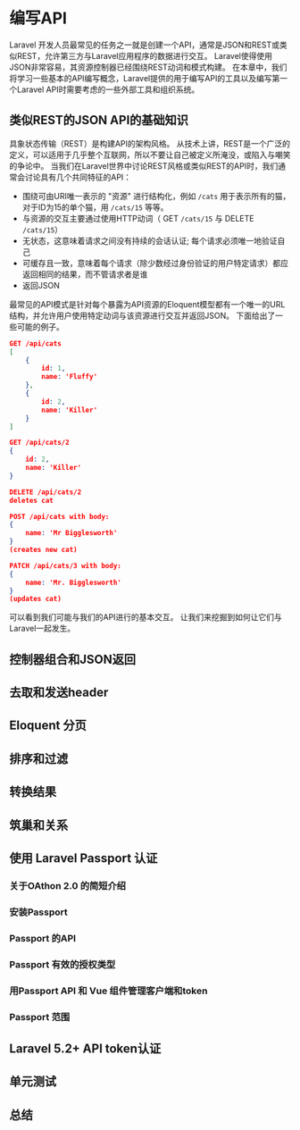 # 编写API

Laravel 开发人员最常见的任务之一就是创建一个API，通常是JSON和REST或类似REST，允许第三方与Laravel应用程序的数据进行交互。
Laravel使得使用JSON非常容易，其资源控制器已经围绕REST动词和模式构建。 在本章中，我们将学习一些基本的API编写概念，Laravel提供的用于编写API的工具以及编写第一个Laravel API时需要考虑的一些外部工具和组织系统。

## 类似REST的JSON API的基础知识

具象状态传输（REST）是构建API的架构风格。 从技术上讲，REST是一个广泛的定义，可以适用于几乎整个互联网，所以不要让自己被定义所淹没，或陷入与嘲笑的争论中。 当我们在Laravel世界中讨论REST风格或类似REST的API时，我们通常会讨论具有几个共同特征的API：

- 围绕可由URI唯一表示的 "资源" 进行结构化，例如 `/cats` 用于表示所有的猫，对于ID为15的单个猫，用 `/cats/15` 等等。
- 与资源的交互主要通过使用HTTP动词（ GET `/cats/15` 与 DELETE `/cats/15`）
- 无状态，这意味着请求之间没有持续的会话认证; 每个请求必须唯一地验证自己
- 可缓存且一致，意味着每个请求（除少数经过身份验证的用户特定请求）都应返回相同的结果，而不管请求者是谁
- 返回JSON

最常见的API模式是针对每个暴露为API资源的Eloquent模型都有一个唯一的URL结构，并允许用户使用特定动词与该资源进行交互并返回JSON。 下面给出了一些可能的例子。

```json
GET /api/cats
[
    {
        id: 1,
        name: 'Fluffy'
    },
    {
        id: 2,
        name: 'Killer'
    }
]

GET /api/cats/2
{
    id: 2,
    name: 'Killer'
}

DELETE /api/cats/2
deletes cat

POST /api/cats with body:
{
    name: 'Mr Bigglesworth'
}
(creates new cat)

PATCH /api/cats/3 with body:
{
    name: 'Mr. Bigglesworth'
}
(updates cat)
```

可以看到我们可能与我们的API进行的基本交互。 让我们来挖掘到如何让它们与Laravel一起发生。

## 控制器组合和JSON返回

## 去取和发送header

## Eloquent 分页

## 排序和过滤

## 转换结果

## 筑巢和关系

## 使用 Laravel Passport 认证

### 关于OAthon 2.0 的简短介绍

### 安装Passport

### Passport 的API

### Passport 有效的授权类型

### 用Passport API 和 Vue 组件管理客户端和token

### Passport 范围

## Laravel 5.2+ API token认证

## 单元测试

## 总结